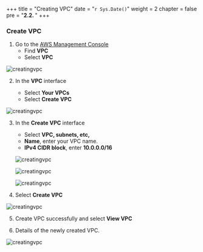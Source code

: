+++
title = "Creating VPC"
date = "`r Sys.Date()`"
weight = 2
chapter = false
pre = "<b>2.2. </b>"
+++

### Create VPC
1. Go to the [AWS Management Console](https://aws.amazon.com/premiumsupport/knowledge-center/sign-in-console/)
   - Find **VPC**
   - Select **VPC**

![creatingvpc](/Deploying-a-Multi-Model-and-Multi-RAG-Powered-Chatbot-Using-AWS-CDK-on-AWS/images/2-preparation-steps/2-creatingvpc/001-2-creatingvpc.png?width=90pc)

2. In the **VPC** interface

   - Select **Your VPCs**
   - Select **Create VPC**

![creatingvpc](/Deploying-a-Multi-Model-and-Multi-RAG-Powered-Chatbot-Using-AWS-CDK-on-AWS/images/2-preparation-steps/2-creatingvpc/002-2-creatingvpc.png?width=90pc)

3. In the **Create VPC** interface
   - Select **VPC, subnets, etc,**
   - **Name**, enter your VPC name.
   - **IPv4 CIDR block**, enter **10.0.0.0/16**

    ![creatingvpc](/Deploying-a-Multi-Model-and-Multi-RAG-Powered-Chatbot-Using-AWS-CDK-on-AWS/images/2-preparation-steps/2-creatingvpc/003-2-creatingvpc.png?width=90pc)

    ![creatingvpc](/Deploying-a-Multi-Model-and-Multi-RAG-Powered-Chatbot-Using-AWS-CDK-on-AWS/images/2-preparation-steps/2-creatingvpc/004-2-creatingvpc.png?width=90pc)

    ![creatingvpc](/Deploying-a-Multi-Model-and-Multi-RAG-Powered-Chatbot-Using-AWS-CDK-on-AWS/images/2-preparation-steps/2-creatingvpc/005-2-creatingvpc.png?width=90pc)

4. Select **Create VPC**

![creatingvpc](/Deploying-a-Multi-Model-and-Multi-RAG-Powered-Chatbot-Using-AWS-CDK-on-AWS/images/2-preparation-steps/2-creatingvpc/006-2-creatingvpc.png?width=90pc)

5. Create VPC successfully and select **View VPC**

6. Details of the newly created VPC.

![creatingvpc](/Deploying-a-Multi-Model-and-Multi-RAG-Powered-Chatbot-Using-AWS-CDK-on-AWS/images/2-preparation-steps/2-creatingvpc/007-2-creatingvpc.png?width=90pc)
